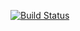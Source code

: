 [![Build Status](https://travis-ci.org/dopcn/HotDaily.svg?branch=master)](https://travis-ci.org/dopcn/HotDaily)
